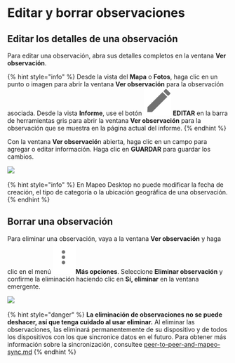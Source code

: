 # Editar y borrar observaciones

## **Editar los detalles de una observación**&#x20;

Para editar una observación, abra sus detalles completos en la ventana **Ver observación**.&#x20;

{% hint style="info" %}
Desde la vista del **Mapa** o **Fotos**, haga clic en un punto o imagen para abrir la ventana **Ver observación** para la observación asociada. Desde la vista **Informe**, use el botón <img src="../../../.gitbook/assets/image (28).png" alt="" data-size="line"> **EDITAR** en la barra de herramientas gris para abrir la ventana **Ver observación** para la observación que se muestra en la página actual del informe.&#x20;
{% endhint %}

Con la ventana **Ver observació**n abierta, haga clic en un campo para agregar o editar información. Haga clic en **GUARDAR** para guardar los cambios.

![](../../../.gitbook/assets/Md\_edit\_observation.jpg)

{% hint style="info" %}
En Mapeo Desktop no puede modificar la fecha de creación, el tipo de categoría o la ubicación geográfica de una observación.
{% endhint %}

## Borrar una observación

Para eliminar una observación, vaya a la ventana **Ver observación** y haga clic en el menú <img src="../../../.gitbook/assets/Three dots menu.png" alt="" data-size="line">**Más opciones**. Seleccione **Eliminar observación** y confirme la eliminación haciendo clic en **Sí, eliminar** en la ventana emergente.

![](../../../.gitbook/assets/Md\_edit\_observation\_more\_options.jpg)

{% hint style="danger" %}
**La eliminación de observaciones no se puede deshacer, así que tenga cuidado al usar eliminar.** Al eliminar las observaciones, las eliminará permanentemente de su dispositivo y de todos los dispositivos con los que sincronice datos en el futuro. Para obtener más información sobre la sincronización, consultee [peer-to-peer-and-mapeo-sync.md](../../../vision-general/about-mapeo/peer-to-peer-and-mapeo-sync.md "mention")
{% endhint %}
